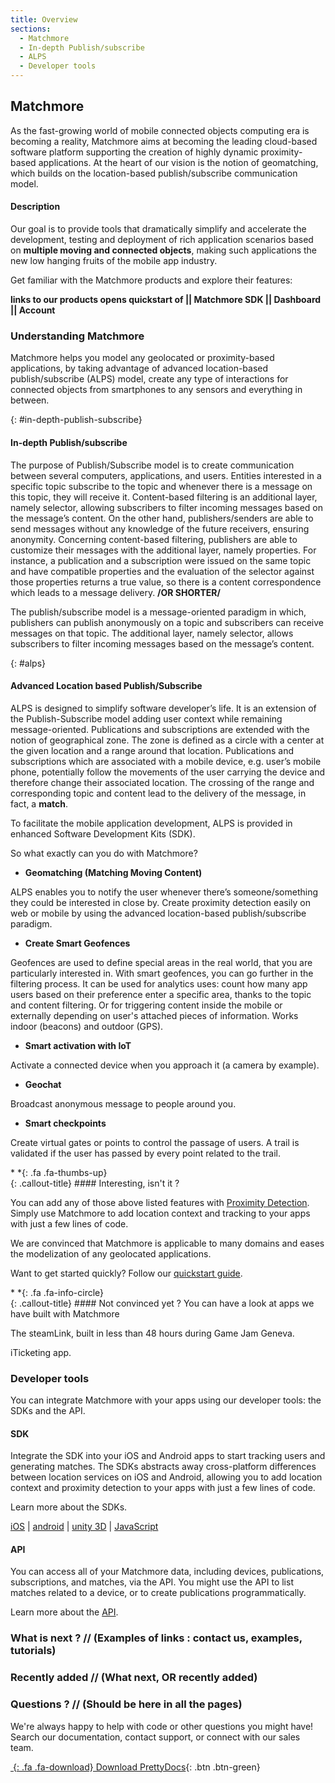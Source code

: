 ```yaml
---
title: Overview
sections:
  - Matchmore
  - In-depth Publish/subscribe
  - ALPS
  - Developer tools
---
```


## Matchmore
As the fast-growing world of mobile connected objects computing era is becoming a reality, Matchmore aims at becoming the leading cloud-based software platform supporting the creation of highly dynamic proximity-based applications. At the heart of our vision is the notion of geomatching, which builds on the location-based publish/subscribe communication model.

#### Description

Our goal is to provide tools that dramatically simplify and accelerate the development, testing and deployment of rich application scenarios based on **multiple moving and connected objects**, making such applications the new low hanging fruits of the mobile app industry.

Get familiar with the Matchmore products and explore their features:

**links to our products opens quickstart of || Matchmore SDK || Dashboard || Account**

### Understanding Matchmore
Matchmore helps you model any geolocated or proximity-based applications, by taking advantage of advanced location-based publish/subscribe (ALPS) model, create any type of interactions for connected objects from smartphones to any sensors and everything in between.

{: #in-depth-publish-subscribe}
#### In-depth Publish/subscribe
The purpose of Publish/Subscribe model is to create communication between several computers, applications, and users. Entities interested in a specific topic subscribe to the topic and whenever there is a message on this topic, they will receive it. Content-based filtering is an additional layer, namely selector, allowing subscribers to filter incoming messages based on the message’s content. On the other hand, publishers/senders are able to send messages without any knowledge of the future receivers, ensuring anonymity. Concerning content-based filtering, publishers are able to customize their messages with the additional layer, namely properties. For instance, a publication and a subscription were issued on the same topic and have compatible properties and the evaluation of the selector against those properties returns a true value, so there is a content correspondence which leads to a message delivery.
**/OR SHORTER/**

The publish/subscribe model is a message-oriented paradigm in which, publishers can publish anonymously on a topic and subscribers can receive messages on that topic. The additional layer, namely selector, allows subscribers to filter incoming messages based on the message’s content.

{: #alps}
#### Advanced Location based Publish/Subscribe
ALPS is designed to simplify software developer’s life. It is an extension of the Publish-Subscribe model adding user context while remaining message-oriented. Publications and subscriptions are extended with the notion of geographical zone. The zone is defined as a circle with a center at the given location and a range around that location.
Publications and subscriptions which are associated with a mobile device, e.g. user’s mobile phone, potentially follow the movements of the user carrying the device and therefore change their associated location. The crossing of the range and corresponding topic and content lead to the delivery of the message, in fact, a **match**.

To facilitate the mobile application development, ALPS is provided in enhanced Software Development Kits (SDK).

So what exactly can you do with Matchmore?

* **Geomatching (Matching Moving Content)**

ALPS enables you to notify the user whenever there’s someone/something they could be interested in close by. Create proximity detection easily on web or mobile by using the advanced location-based publish/subscribe paradigm.

* **Create Smart Geofences**

Geofences are used to define special areas in the real world, that you are particularly interested in.
With smart geofences, you can go further in the filtering process. It can be used for analytics uses: count how many app users based on their preference enter a specific area, thanks to the topic and content filtering. Or for triggering content inside the mobile or externally depending on user's attached pieces of information. Works indoor (beacons) and outdoor (GPS).

* **Smart activation with IoT**

Activate a connected device when you approach it (a camera by example).

* **Geochat**

Broadcast anonymous message to people around you.

* **Smart checkpoints**

Create virtual gates or points to control the passage of users. A trail is validated if the user has passed by every point related to the trail.

<div class="callout-block callout-success"><div class="icon-holder">*&nbsp;*{: .fa .fa-thumbs-up}
</div><div class="content">
{: .callout-title}
#### Interesting, isn't it ?

You can add any of those above listed features with [Proximity Detection](#proximity-detection). Simply use Matchmore to add location context and tracking to your apps with just a few lines of code.

We are convinced that Matchmore is applicable to many domains and eases the modelization of any geolocated applications.

Want to get started quickly? Follow our [quickstart guide](#quickstart).

</div></div>

<div class="callout-block callout-info"><div class="icon-holder">*&nbsp;*{: .fa .fa-info-circle}
</div><div class="content">
{: .callout-title}
#### Not convinced yet ? You can have a look at apps we have built with Matchmore

The steamLink, built in less than 48 hours during Game Jam Geneva.

iTicketing app.

</div></div>

### Developer tools
You can integrate Matchmore with your apps using our developer tools: the SDKs and the API.

#### SDK
Integrate the SDK into your iOS and Android apps to start tracking users and generating matches. The SDKs abstracts away cross-platform differences between location services on iOS and Android, allowing you to add location context and proximity detection to your apps with just a few lines of code.

Learn more about the SDKs.

[iOS](#ios) | [android](#android) | [unity 3D](#unity-3d) | [JavaScript](#javascript)

#### API
You can access all of your Matchmore data, including devices, publications, subscriptions, and matches, via the API. You might use the API to list matches related to a device, or to create publications programmatically.

Learn more about the [API](https://matchmore.io/documentation/api).

### What is next ? // (Examples of links : contact us, examples, tutorials)
### Recently added // (What next, OR recently added)
### Questions ? // (Should be here in all the pages)
We're always happy to help with code or other questions you might have! Search our documentation, contact support, or connect with our sales team.

[*&nbsp;*{: .fa .fa-download} Download PrettyDocs](http://themes.3rdwavemedia.com){: .btn .btn-green}
